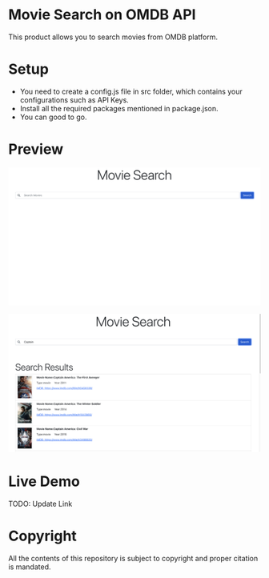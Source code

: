 # Movie Search on OMDB API

This product allows you to search movies from OMDB platform.

# Setup

- You need to create a config.js file in src folder, which contains your configurations such as API Keys.
- Install all the required packages mentioned in package.json.
- You can good to go.

# Preview

![Default Page](Preview/1.png)

![Search Results](Preview/2.png)

# Live Demo

TODO: Update Link

# Copyright

All the contents of this repository is subject to copyright and proper citation is mandated.